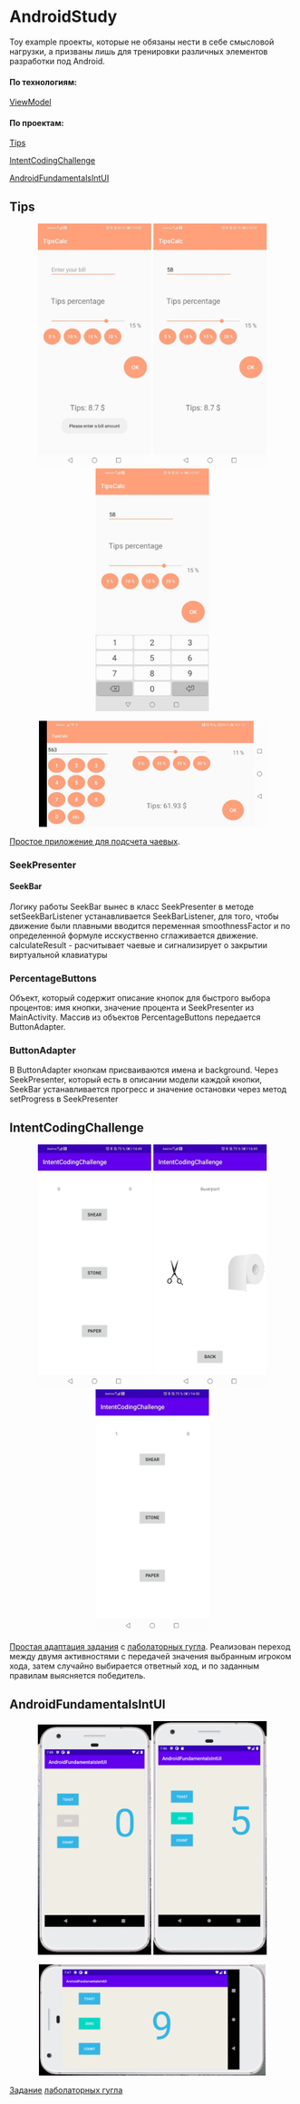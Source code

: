 # AndroidStudy
Toy example проекты, которые не обязаны нести в себе смысловой нагрузки, а призваны лишь для тренировки различных элементов разработки под Android.

#### По технологиям:
<p><a href="#ViewModel">ViewModel</a></p>

#### По проектам:
<p><a href="#Tips">Tips</a></p>
<p><a href="#IntentCodingChallenge">IntentCodingChallenge</a></p>
<p><a href="#AndroidFundamentalsIntUI">AndroidFundamentalsIntUI</a></p>

## Tips
<p align="center">
  <img src="Pict for readme/Tips1" width="200">
  <img src="Pict for readme/Tips2" width="200">
  <img src="Pict for readme/Tips3" width="200">
</p>

<p align="center">
  <img src="Pict for readme/tipsLand.jpg" width="400" title="View Model - реализуется смена ориентации">
</p>

<p><a name="Tips"></a></p>
<p><a name="ViewModel"></a></p>

[Простое приложение для подсчета чаевых](https://github.com/MarkD1916/AndroidStudy/tree/master/Tips).

### SeekPresenter

#### SeekBar

Логику работы SeekBar вынес в класс SeekPresenter в методе setSeekBarListener устанавливается SeekBarListener, для того, чтобы движение были плавными вводится переменная smoothnessFactor и по определенной формуле исскуственно сглаживается движение.
calculateResult - расчитывает чаевые и сигнализирует о закрытии виртуальной клавиатуры

### PercentageButtons

Объект, который содержит описание кнопок для быстрого выбора процентов: имя кнопки, значение процента и SeekPresenter из MainActivity. Массив из объектов PercentageButtons передается ButtonAdapter.
### ButtonAdapter

В ButtonAdapter кнопкам присваиваются имена и background. Через SeekPresenter, который есть в описании модели каждой кнопки, SeekBar устанавливается прогресс и значение остановки через метод setProgress в SeekPresenter

## IntentCodingChallenge
<p align="center">
  <img src="Pict for readme/IntCodChal1" width="200">
  <img src="Pict for readme/IntCodChal2" width="200">
  <img src="Pict for readme/IntCodChal4" width="200">
</p>

<p><a name="IntentCodingChallenge"></a></p>

[Простая адаптация задания](https://github.com/MarkD1916/AndroidStudy/tree/master/IntentCodingChallenge) с [лаболаторных гугла](https://developer.android.com/codelabs/android-training-create-an-activity#7). Реализован переход между двумя активностями с передачей значения выбранным игроком хода, затем случайно выбирается ответный ход, и по заданным правилам выясняется победитель.

## AndroidFundamentalsIntUI 

<p align="center">
  <img src="Pict for readme/AndrFundUI1.PNG" width="200">
  <img src="Pict for readme/AndrFundUI2.PNG" width="200">
</p>
<p align="center">
   <img src="Pict for readme/AndrFundUI3.PNG" width="400" title="есть горизонтальный вариант">
</p> 

<p><a name="AndroidFundamentalsIntUI"></a></p>

[Задание](https://github.com/MarkD1916/AndroidStudy/tree/master/AndroidFundamentalsIntUI) [лаболаторных гугла](https://developer.android.com/codelabs/android-training-layout-editor-part-a?index=..%2F..%2Fandroid-training#1)
